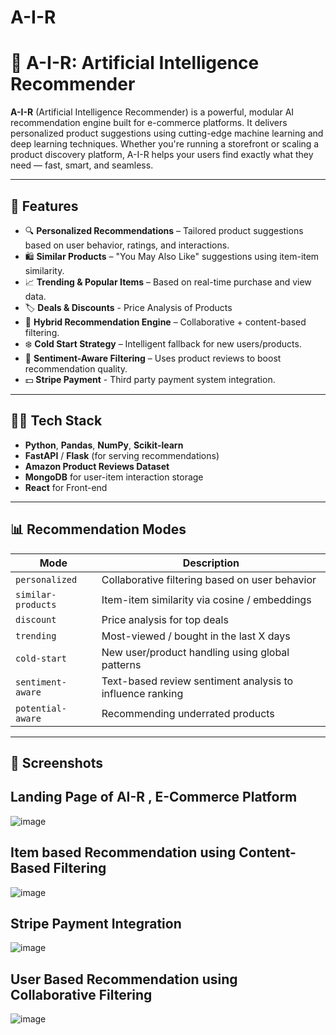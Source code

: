 # A-I-R

# 🧠 A-I-R: Artificial Intelligence Recommender

**A-I-R** (Artificial Intelligence Recommender) is a powerful, modular AI recommendation engine built for e-commerce platforms. It delivers personalized product suggestions using cutting-edge machine learning and deep learning techniques. Whether you're running a storefront or scaling a product discovery platform, A-I-R helps your users find exactly what they need — fast, smart, and seamless.

---

## 🚀 Features

- 🔍 **Personalized Recommendations** – Tailored product suggestions based on user behavior, ratings, and interactions.
- 🛍️ **Similar Products** – "You May Also Like" suggestions using item-item similarity.
- 📈 **Trending & Popular Items** – Based on real-time purchase and view data.
- 🏷️ **Deals & Discounts** - Price Analysis of Products
- 🧠 **Hybrid Recommendation Engine** – Collaborative + content-based filtering.
- ❄️ **Cold Start Strategy** – Intelligent fallback for new users/products.
- 💬 **Sentiment-Aware Filtering** – Uses product reviews to boost recommendation quality.
- 💵 **Stripe Payment** - Third party payment system integration.

---

## 🧑‍💻 Tech Stack

- **Python**, **Pandas**, **NumPy**, **Scikit-learn**
- **FastAPI** / **Flask** (for serving recommendations)
- **Amazon Product Reviews Dataset**
- **MongoDB** for user-item interaction storage
- **React** for Front-end

---

## 📊 Recommendation Modes

| Mode                      | Description                                                  |
|---------------------------|--------------------------------------------------------------|
| `personalized`            | Collaborative filtering based on user behavior               |
| `similar-products`        | Item-item similarity via cosine / embeddings                 |
| `discount`                | Price analysis for top deals                                 |
| `trending`                | Most-viewed / bought in the last X days                      |
| `cold-start`              | New user/product handling using global patterns              |
| `sentiment-aware`         | Text-based review sentiment analysis to influence ranking    |
| `potential-aware`         | Recommending underrated products                             |
---

## 📸 Screenshots

## Landing Page of AI-R , E-Commerce Platform
![image](https://github.com/user-attachments/assets/f33eff4e-591f-44f6-b7af-0fac0693dbc3)

## Item based Recommendation using Content-Based Filtering
![image](https://github.com/user-attachments/assets/f8c190fd-3922-4f11-807c-cf075c26669b)

## Stripe Payment Integration 
![image](https://github.com/user-attachments/assets/45722df2-008e-4194-b85d-e3664542052f)

## User Based Recommendation using Collaborative Filtering
![image](https://github.com/user-attachments/assets/adf4224d-2ce8-4db7-a766-0c211103ded7)



